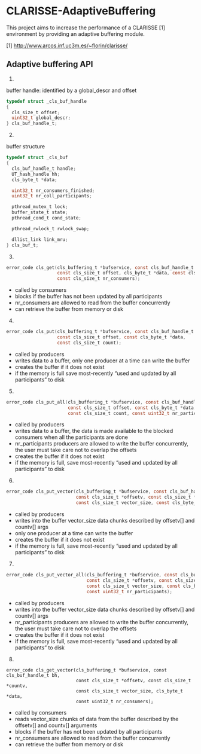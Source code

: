 # CLARISSE-AdaptiveBuffering

This project aims to increase the performance of a CLARISSE [1] environment by
providing an adaptive buffering module.


[1] http://www.arcos.inf.uc3m.es/~florin/clarisse/



## Adaptive buffering API


1.
buffer handle: identified by a global_descr and offset

```C
typedef struct _cls_buf_handle
{
  cls_size_t offset;
  uint32_t global_descr;
} cls_buf_handle_t;
```

2.
buffer structure

```C
typedef struct _cls_buf
{
  cls_buf_handle_t handle;
  UT_hash_handle hh;
  cls_byte_t *data;

  uint32_t nr_consumers_finished;
  uint32_t nr_coll_participants;

  pthread_mutex_t lock;
  buffer_state_t state;
  pthread_cond_t cond_state;

  pthread_rwlock_t rwlock_swap;

  dllist_link link_mru;
} cls_buf_t;
```

3.
```C
error_code cls_get(cls_buffering_t *bufservice, const cls_buf_handle_t bh,
                   const cls_size_t offset, cls_byte_t *data, const cls_size_t count,
                   const cls_size_t nr_consumers);
```

- called by consumers
- blocks if the buffer has not been updated by all participants
- nr_consumers are allowed to read from the buffer concurrently
- can retrieve the buffer from memory or disk

4.
```C
error_code cls_put(cls_buffering_t *bufservice, const cls_buf_handle_t bh,
                   const cls_size_t offset, const cls_byte_t *data,
                   const cls_size_t count);
```

- called by producers
- writes data to a buffer, only one producer at a time can write the buffer
- creates the buffer if it does not exist
- if the memory is full save most-recently “used and updated by all participants” to disk


5.
```C
error_code cls_put_all(cls_buffering_t *bufservice, const cls_buf_handle_t bh,
                       const cls_size_t offset, const cls_byte_t *data,
                       const cls_size_t count, const uint32_t nr_participants);
```

- called by producers
- writes data to a buffer, the data is made available to the blocked consumers when all the participants are done
- nr_participants producers are allowed to write the buffer concurrently, the user must take care not to overlap the offsets
- creates the buffer if it does not exist
- if the memory is full, save most-recently “used and updated by all participants” to disk

6.
```C
error_code cls_put_vector(cls_buffering_t *bufservice, const cls_buf_handle_t bh,
                          const cls_size_t *offsetv, const cls_size_t *countv,
                          const cls_size_t vector_size, const cls_byte_t *data);
```

- called by producers
- writes into the buffer vector_size data chunks described by offsetv[] and countv[] args
- only one producer at a time can write the buffer
- creates the buffer if it does not exist
- if the memory is full, save most-recently “used and updated by all participants” to disk


7.
```C
error_code cls_put_vector_all(cls_buffering_t *bufservice, const cls_buf_handle_t bh,
                              const cls_size_t *offsetv, const cls_size_t *countv,
                              const cls_size_t vector_size, const cls_byte_t *data,
                              const uint32_t nr_participants);
```

- called by producers
- writes into the buffer vector_size data chunks described by offsetv[] and countv[] args
- nr_participants producers are allowed to write the buffer concurrently, the user must take care not to overlap the offsets
- creates the buffer if it does not exist
- if the memory is full, save most-recently “used and updated by all participants” to disk


8.
```
error_code cls_get_vector(cls_buffering_t *bufservice, const cls_buf_handle_t bh,
                          const cls_size_t *offsetv, const cls_size_t *countv,
                          const cls_size_t vector_size, cls_byte_t *data,
                          const uint32_t nr_consumers);
```

- called by consumers
- reads vector_size chunks of data from the buffer described by the offsetv[] and countv[] arguments
- blocks if the buffer has not been updated by all participants
- nr_consumers are allowed to read from the buffer concurrently
- can retrieve the buffer from memory or disk

